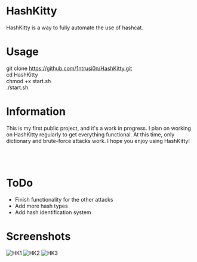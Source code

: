 # HashKitty
HashKitty is a way to fully automate the use of hashcat.

# Usage
git clone https://github.com/1ntrusi0n/HashKitty.git
<br />
cd HashKitty
<br />
chmod +x start.sh
<br />
./start.sh

# Information
This is my first public project, and it's a work in progress.  I plan on working on HashKitty regularly to get everything functional.  At this time, only dictionary and brute-force attacks work.  I hope you enjoy using HashKitty!

<br /><br />
# ToDo
<ul>
  <li>Finish functionality for the other attacks</li>
  <li>Add more hash types</li>
  <li>Add hash identification system</li>
</ul>  

# Screenshots
<img src="https://i.ibb.co/J5vtsYf/HK1.png" alt="HK1" border="0">
<img src="https://i.ibb.co/3NW0ndk/HK2.png" alt="HK2" border="0">
<img src="https://i.ibb.co/85FKTbP/HK3.png" alt="HK3" border="0">
